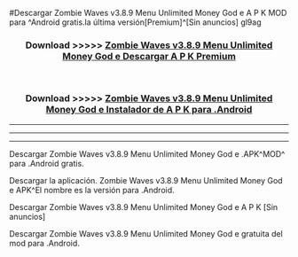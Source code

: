 #Descargar Zombie Waves v3.8.9 Menu Unlimited Money God e  A P K MOD para ^Android gratis.la última versión[Premium]^[Sin anuncios] gl9ag



<div align="center">
<h3>Download >>>>> <a href="https://es-web.web.app/?es= Zombie Waves v3.8.9 Menu Unlimited Money God e ">Zombie Waves v3.8.9 Menu Unlimited Money God e  Descargar A P K Premium</a></h3><br>

<h3>Download >>>>> <a href="https://es-web.web.app/?es= Zombie Waves v3.8.9 Menu Unlimited Money God e ">Zombie Waves v3.8.9 Menu Unlimited Money God e  Instalador de A P K para .Android</a></h3>
</div>


----------------------------------------------------------

----------------------------------------------------------

----------------------------------------------------------

Descargar Zombie Waves v3.8.9 Menu Unlimited Money God e  .APK^MOD^ para .Android gratis.

Descargar la aplicación. Zombie Waves v3.8.9 Menu Unlimited Money God e  APK^El nombre es la versión para .Android.

Descargar Zombie Waves v3.8.9 Menu Unlimited Money God e  A P K [Sin anuncios]

Descargar Zombie Waves v3.8.9 Menu Unlimited Money God e  gratuita del mod para .Android.